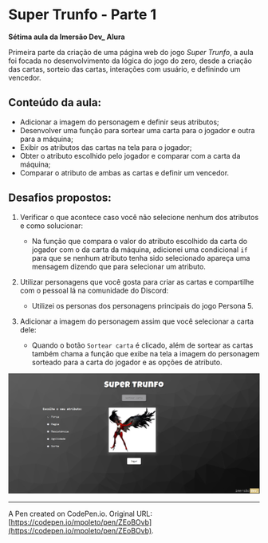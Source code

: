 # Super Trunfo - Parte 1

**Sétima aula da Imersão Dev_ Alura**

Primeira parte da criação de uma página web do jogo *Super Trunfo*, a aula foi focada no desenvolvimento da lógica do jogo do zero, desde a criação das cartas, sorteio das cartas, interações com usuário, e definindo um vencedor.

## Conteúdo da aula:

- Adicionar a imagem do personagem e definir seus atributos;
- Desenvolver uma função para sortear uma carta para o jogador e outra para a máquina;
- Exibir os atributos das cartas na tela para o jogador;
- Obter o atributo escolhido pelo jogador e comparar com a carta da máquina;
- Comparar o atributo de ambas as cartas e definir um vencedor.

## Desafios propostos:

1. Verificar o que acontece caso você não selecione nenhum dos atributos e como solucionar:
    - Na função que compara o valor do atributo escolhido da carta do jogador com o da carta da máquina, adicionei uma condicional `if` para que se nenhum atributo tenha sido selecionado apareça uma mensagem dizendo que para selecionar um atributo.

2. Utilizar personagens que você gosta para criar as cartas e compartilhe com o pessoal lá na comunidade do Discord:
    - Utilizei os personas dos personagens principais do jogo Persona 5.

3. Adicionar a imagem do personagem assim que você selecionar a carta dele:
    - Quando o botão `Sortear carta` é clicado, além de sortear as cartas também chama a função que exibe na tela a imagem do personagem sorteado para a carta do jogador e as opções de atributo.  

![Imagem do resultado da página do projeto Super-trunfo parte 1](./src/assets/img/super-trunfo-1-pagina.png)

----------
A Pen created on CodePen.io. Original URL: [https://codepen.io/mpoleto/pen/ZEoBOvb](https://codepen.io/mpoleto/pen/ZEoBOvb).


